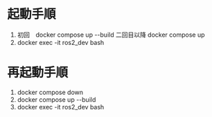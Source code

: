 # 起動手順
1. 初回　docker compose up --build
    二回目以降 docker compose up
2. docker exec -it ros2_dev bash

# 再起動手順
1. docker compose down
2. docker compose up --build
3. docker exec -it ros2_dev bash